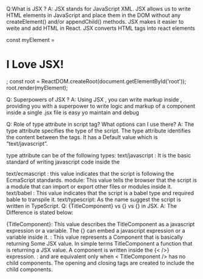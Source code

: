 Q:What is JSX ?
A: JSX stands for JavaScript XML. JSX allows us to write HTML elements in JavaScript and place them in the DOM without any createElement() and/or appendChild() methods. JSX makes it easier to weite and add HTML in React. JSX converts HTML tags into react elements 

const myElement = <h1>I Love JSX!</h1>;
const root = ReactDOM.createRoot(document.getElementById('root'));
root.render(myElement);


Q: Superpowers of JSX ?
A: Using JSX , you can write markup inside , providing you with a superpower to write logic and markup of a component inside a single .jsx file is easy yo maintain and debug 


Q: Role of type attribute in script tag? What options can I use there?
A: The type attribute specifies the type of the script. The type attribute identifies the content between the <script> and </script> tags. It has a Default value which is “text/javascript”.

type attribute can be of the following types:
text/javascript : It is the basic standard of writing javascript code inside the <script> tag.
Syntax
<script type="text/javascript"></script>
text/ecmascript : this value indicates that the script is following the EcmaScript standards.
module: This value tells the browser that the script is a module that can import or export other files or modules inside it.
text/babel : This value indicates that the script is a babel type and required bable to transpile it.
text/typescript: As the name suggest the script is written in TypeScript.
Q: {TitleComponent} vs {<TitleComponent/>} vs {<TitleComponent></TitleComponent>} in JSX.
A: The Difference is stated below:

{TitleComponent}: This value describes the TitleComponent as a javascript expression or a variable. The {} can embed a javascript expression or a variable inside it.
<TitleComponent/> : This value represents a Component that is basically returning Some JSX value. In simple terms TitleComponent a function that is returning a JSX value. A component is written inside the {<  />} expression.
<TitleComponent></TitleComponent> : <TitleComponent /> and <TitleComponent></TitleComponent> are equivalent only when < TitleComponent /> has no child components. The opening and closing tags are created to include the child components.